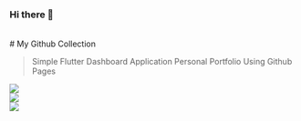 ### Hi there 👋
</br>
# My Github Collection

> Simple Flutter Dashboard Application
> Personal Portfolio Using Github Pages

 <p>
  <a href="https://www.linkedin.com/in/mohitagrawal939">
    <img src="https://img.shields.io/badge/mohitagrawal939-30302f?style=flat&logo=linkedin">
  </a> </br>
  <a href="https://twitter.com/mohitagrawal939">
    <img src="https://img.shields.io/badge/@mohitagrawal939-30302f?style=flat&logo=twitter">
  </a> </br>
  <a href="mailto:mohitagrawal939@gmail.com">
    <img src="https://img.shields.io/badge/@mohitagrawal939@gmail.com-30302f?style=flat&logo=gmail">
  </a>
</p>
